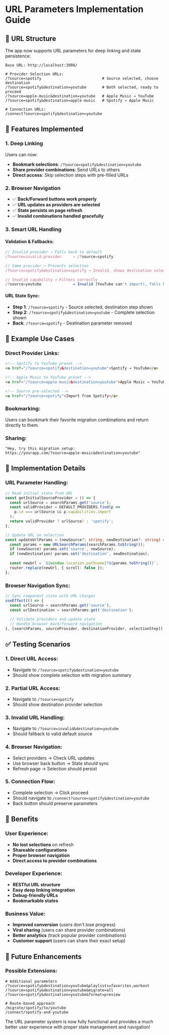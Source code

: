 # URL Parameters Implementation Guide

## 🎯 **URL Structure**

The app now supports URL parameters for deep linking and state persistence:

```
Base URL: http://localhost:3000/

# Provider Selection URLs:
/?source=spotify                           # Source selected, choose destination
/?source=spotify&destination=youtube       # Both selected, ready to proceed
/?source=apple-music&destination=youtube   # Apple Music → YouTube
/?source=spotify&destination=apple-music   # Spotify → Apple Music

# Connection URLs:
/connect?source=spotify&destination=youtube
```

## 🚀 **Features Implemented**

### **1. Deep Linking**
Users can now:
- **Bookmark selections**: `/?source=spotify&destination=youtube`
- **Share provider combinations**: Send URLs to others
- **Direct access**: Skip selection steps with pre-filled URLs

### **2. Browser Navigation**
- ✅ **Back/Forward buttons work properly**
- ✅ **URL updates as providers are selected**
- ✅ **State persists on page refresh**
- ✅ **Invalid combinations handled gracefully**

### **3. Smart URL Handling**

#### **Validation & Fallbacks:**
```typescript
// Invalid provider → Falls back to default
/?source=invalid-provider     → /?source=spotify

// Same provider → Prevents selection
/?source=spotify&destination=spotify → Invalid, shows destination selection

// Invalid capability → Filters correctly
/?source=youtube              → Invalid (YouTube can't import), falls back to spotify
```

#### **URL State Sync:**
- **Step 1**: `/?source=spotify` - Source selected, destination step shown
- **Step 2**: `/?source=spotify&destination=youtube` - Complete selection shown
- **Back**: `/?source=spotify` - Destination parameter removed

## 📝 **Example Use Cases**

### **Direct Provider Links:**
```html
<!-- Spotify to YouTube preset -->
<a href="/?source=spotify&destination=youtube">Spotify → YouTube</a>

<!-- Apple Music to YouTube preset -->
<a href="/?source=apple-music&destination=youtube">Apple Music → YouTube</a>

<!-- Source pre-selected -->
<a href="/?source=spotify">Import from Spotify</a>
```

### **Bookmarking:**
Users can bookmark their favorite migration combinations and return directly to them.

### **Sharing:**
```
"Hey, try this migration setup: 
https://yourapp.com/?source=apple-music&destination=youtube"
```

## 🔧 **Implementation Details**

### **URL Parameter Handling:**
```typescript
// Read initial state from URL
const getInitialSourceProvider = () => {
  const urlSource = searchParams.get('source');
  const validProvider = DEFAULT_PROVIDERS.find(p => 
    p.id === urlSource && p.capabilities.import
  );
  return validProvider ? urlSource! : 'spotify';
};

// Update URL on selection
const updateUrlParams = (newSource?: string, newDestination?: string) => {
  const params = new URLSearchParams(searchParams.toString());
  if (newSource) params.set('source', newSource);
  if (newDestination) params.set('destination', newDestination);
  
  const newUrl = `${window.location.pathname}?${params.toString()}`;
  router.replace(newUrl, { scroll: false });
};
```

### **Browser Navigation Sync:**
```typescript
// Sync component state with URL changes
useEffect(() => {
  const urlSource = searchParams.get('source');
  const urlDestination = searchParams.get('destination');
  
  // Validate providers and update state
  // Handle browser back/forward navigation
}, [searchParams, sourceProvider, destinationProvider, selectionStep]);
```

## ✅ **Testing Scenarios**

### **1. Direct URL Access:**
- Navigate to `/?source=spotify&destination=youtube`
- Should show complete selection with migration summary

### **2. Partial URL Access:**
- Navigate to `/?source=spotify`
- Should show destination provider selection

### **3. Invalid URL Handling:**
- Navigate to `/?source=invalid&destination=youtube`
- Should fallback to valid default source

### **4. Browser Navigation:**
- Select providers → Check URL updates
- Use browser back button → State should sync
- Refresh page → Selection should persist

### **5. Connection Flow:**
- Complete selection → Click proceed
- Should navigate to `/connect?source=spotify&destination=youtube`
- Back button should preserve parameters

## 🎉 **Benefits**

### **User Experience:**
- **No lost selections** on refresh
- **Shareable configurations**
- **Proper browser navigation**
- **Direct access to provider combinations**

### **Developer Experience:**
- **RESTful URL structure**
- **Easy deep linking integration**
- **Debug-friendly URLs**
- **Bookmarkable states**

### **Business Value:**
- **Improved conversion** (users don't lose progress)
- **Viral sharing** (users can share provider combinations)
- **Better analytics** (track popular provider combinations)
- **Customer support** (users can share their exact setup)

## 🔮 **Future Enhancements**

### **Possible Extensions:**
```
# Additional parameters
/?source=spotify&destination=youtube&playlists=favorites,workout
/?source=spotify&destination=youtube&migrate=all
/?source=spotify&destination=youtube&format=preview

# Route-based approach
/migrate/spotify/to/youtube
/connect/spotify-and-youtube
```

The URL parameter system is now fully functional and provides a much better user experience with proper state management and navigation!